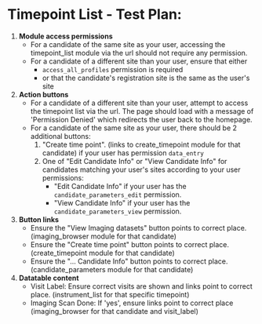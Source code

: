 # Timepoint List - Test Plan:

1.  **Module access permissions**
    - For a candidate of the same site as your user, accessing the timepoint_list module via the url should not require any permission.
    - For a candidate of a different site than your user, ensure that either 
        - `access_all_profiles` permission is required 
        - or that the candidate's registration site is the same as the user's site
2. **Action buttons** 
    - For a candidate of a different site than your user, attempt to access the timepoint list via the url. The page should load with a message of 'Permission Denied' which redirects the user back to the homepage.
    - For a candidate of the same site as your user, there should be 2 additional buttons: 
        1. "Create time point". (links to create_timepoint module for that candidate) if your user has permission `data_entry`
        2. One of "Edit Candidate Info" or "View Candidate Info" for candidates matching your user's sites according to your user permissions:
            - "Edit Candidate Info" if your user has the `candidate_parameters_edit` permission.
            - "View Candidate Info" if your user has the `candidate_parameters_view` permission.
3.  **Button links**
    - Ensure the "View Imaging datasets" button points to correct place. (imaging_browser module for that candidate)
    - Ensure the "Create time point" button points to correct place. (create_timepoint module for that candidate)
    - Ensure the "... Candidate Info" button points to correct place. (candidate_parameters module for that candidate)
5.  **Datatable content**
    - Visit Label: Ensure correct visits are shown and links point to correct place. (instrument_list for that specific timepoint)
    - Imaging Scan Done: If 'yes', ensure links point to correct place (imaging_browser for that candidate and visit_label)
